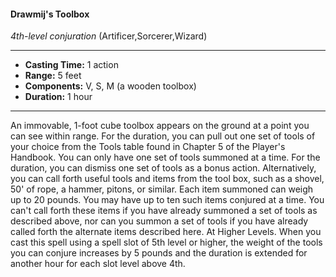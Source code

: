 #### Drawmij's Toolbox
*4th-level conjuration* (Artificer,Sorcerer,Wizard)
___
- **Casting Time:** 1 action
- **Range:** 5 feet
- **Components:** V, S, M (a wooden toolbox)
- **Duration:** 1 hour
---
An immovable, 1-foot cube toolbox appears on the
ground at a point you can see within range. For the
duration, you can pull out one set of tools of your
choice from the Tools table found in Chapter 5 of
the Player's Handbook.  You can only have one set of
tools summoned at a time. For the duration, you
can dismiss one set of tools as a bonus action.
Alternatively, you can call forth useful tools and
items from the tool box, such as a shovel, 50' of
rope, a hammer, pitons, or similar. Each item
summoned can weigh up to 20 pounds. You may
have up to ten such items conjured at a time. You
can't call forth these items if you have already
summoned a set of tools as described above, nor
can you summon a set of tools if you have already
called forth the alternate items described here.
At Higher Levels. When you cast this spell using
a spell slot of 5th level or higher, the weight of the
tools you can conjure increases by 5 pounds and the
duration is extended for another hour for each slot
level above 4th.
